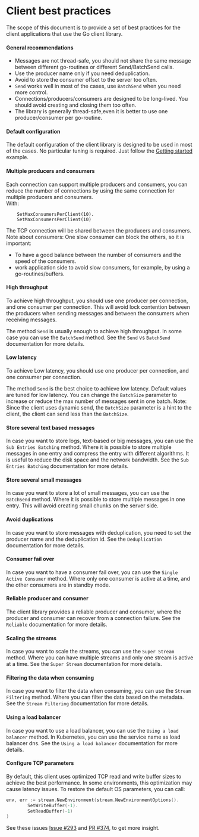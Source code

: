 # Client best practices

The scope of this document is to provide a set of best practices for the client applications that use the Go client library.</br>

#### General recommendations

- Messages are not thread-safe, you should not share the same message between different go-routines or different Send/BatchSend calls.
- Use the producer name only if you need deduplication.
- Avoid to store the consumer offset to the server too often.
- `Send` works well in most of the cases, use `BatchSend` when you need more control.
- Connections/producers/consumers are designed to be long-lived. You should avoid creating and closing them too often.
- The library is generally thread-safe,even it is better to use one producer/consumer per go-routine.

#### Default configuration

The default configuration of the client library is designed to be used in most of the cases.
No particular tuning is required. Just follow the [Getting started](../examples/getting_started.go) example.

#### Multiple producers and consumers

Each connection can support multiple producers and consumers, you can reduce the number of connections by using the same connection for multiple producers and consumers.</br>
With:

```golang
    SetMaxConsumersPerClient(10).
	SetMaxConsumersPerClient(10)
```

The TCP connection will be shared between the producers and consumers.
Note about consumers: One slow consumer can block the others, so it is important:

- To have a good balance between the number of consumers and the speed of the consumers.
- work application side to avoid slow consumers, for example, by using a go-routines/buffers.

#### High throughput

To achieve high throughput, you should use one producer per connection, and one consumer per connection.
This will avoid lock contention between the producers when sending messages and between the consumers when receiving messages.

The method `Send` is usually enough to achieve high throughput.
In some case you can use the `BatchSend` method. See the `Send` vs `BatchSend` documentation for more details.

#### Low latency

To achieve Low latency, you should use one producer per connection, and one consumer per connection.

The method `Send` is the best choice to achieve low latency. Default values are tuned for low latency.
You can change the `BatchSize` parameter to increase or reduce the max number of messages sent in one batch.
Note: Since the client uses dynamic send, the `BatchSize` parameter is a hint to the client, the client can send less than the `BatchSize`.

#### Store several text based messages

In case you want to store logs, text-based or big messages, you can use the `Sub Entries Batching` method.
Where it is possible to store multiple messages in one entry and compress the entry with different algorithms.
It is useful to reduce the disk space and the network bandwidth.
See the `Sub Entries Batching` documentation for more details.</br>

#### Store several small messages

In case you want to store a lot of small messages, you can use the `BatchSend` method.
Where it is possible to store multiple messages in one entry. This will avoid creating small chunks on the server side.</br>

#### Avoid duplications

In case you want to store messages with deduplication, you need to set the producer name and the deduplication id.
See the `Deduplication` documentation for more details.</br>

#### Consumer fail over

In case you want to have a consumer fail over, you can use the `Single Active Consumer` method.
Where only one consumer is active at a time, and the other consumers are in standby mode.

#### Reliable producer and consumer

The client library provides a reliable producer and consumer, where the producer and consumer can recover from a connection failure.
See the `Reliable` documentation for more details.</br>

#### Scaling the streams

In case you want to scale the streams, you can use the `Super Stream` method.
Where you can have multiple streams and only one stream is active at a time.
See the `Super Stream` documentation for more details.</br>

#### Filtering the data when consuming

In case you want to filter the data when consuming, you can use the `Stream Filtering` method.
Where you can filter the data based on the metadata.
See the `Stream Filtering` documentation for more details.</br>

#### Using a load balancer

In case you want to use a load balancer, you can use the `Using a load balancer` method.
In Kubernetes, you can use the service name as load balancer dns.
See the `Using a load balancer` documentation for more details.</br>

#### Configure TCP parameters

By default, this client uses optimized TCP read and write buffer sizes to achieve the best performance.
In some environments, this optimization may cause latency issues. To restore the default OS parameters, you can call:

```go
env, err := stream.NewEnvironment(stream.NewEnvironmentOptions().
        SetWriteBuffer(-1).
		SetReadBuffer(-1)
)
```

See these issues [Issue #293](https://github.com/dwiyudha/rabbitmq-stream-go-client/issues/293) and [PR #374](https://github.com/dwiyudha/rabbitmq-stream-go-client/pull/374), to get more insight.
